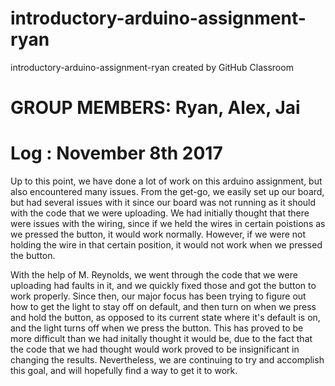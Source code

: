 # introductory-arduino-assignment-ryan
introductory-arduino-assignment-ryan created by GitHub Classroom

# GROUP MEMBERS: Ryan, Alex, Jai

# Log : November 8th 2017

Up to this point, we have done a lot of work on this arduino assignment, but also encountered many issues.
From the get-go, we easily set up our board, but had several issues with it since our board was not running as it should with the code that we were uploading. We had initially thought that there were issues with the wiring, since if we held the wires in certain poistions as we pressed the button, it would work normally. However, if we were not holding the wire in that certain position, it would not work when we pressed the button. 

With the help of M. Reynolds, we went through the code that we were uploading had faults in it, and we quickly fixed those and got the button to work properly. Since then, our major focus has been trying to figure out how to get the light to stay off on default, and then turn on when we press and hold the button, as opposed to its current state where it's default is on, and the light turns off when we press the button. This has proved to be more difficult than we had initally thought it would be, due to the fact that the code that we had thought would work proved to be insignificant in changing the results. Nevertheless, we are continuing to try and accomplish this goal, and will hopefully find a way to get it to work. 
